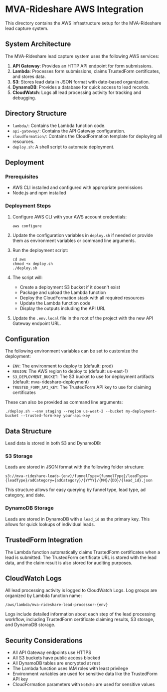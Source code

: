 # MVA-Rideshare AWS Integration

This directory contains the AWS infrastructure setup for the MVA-Rideshare lead capture system.

## System Architecture

The MVA-Rideshare lead capture system uses the following AWS services:

1. **API Gateway**: Provides an HTTP API endpoint for form submissions.
2. **Lambda**: Processes form submissions, claims TrustedForm certificates, and stores data.
3. **S3**: Stores lead data in JSON format with date-based organization.
4. **DynamoDB**: Provides a database for quick access to lead records.
5. **CloudWatch**: Logs all lead processing activity for tracking and debugging.

## Directory Structure

- `lambda/`: Contains the Lambda function code.
- `api-gateway/`: Contains the API Gateway configuration.
- `cloudformation/`: Contains the CloudFormation template for deploying all resources.
- `deploy.sh`: A shell script to automate deployment.

## Deployment

### Prerequisites

- AWS CLI installed and configured with appropriate permissions
- Node.js and npm installed

### Deployment Steps

1. Configure AWS CLI with your AWS account credentials:
   ```
   aws configure
   ```

2. Update the configuration variables in `deploy.sh` if needed or provide them as environment variables or command line arguments.

3. Run the deployment script:
   ```
   cd aws
   chmod +x deploy.sh
   ./deploy.sh
   ```

4. The script will:
   - Create a deployment S3 bucket if it doesn't exist
   - Package and upload the Lambda function
   - Deploy the CloudFormation stack with all required resources
   - Update the Lambda function code
   - Display the outputs including the API URL

5. Update the `.env.local` file in the root of the project with the new API Gateway endpoint URL.

## Configuration

The following environment variables can be set to customize the deployment:

- `ENV`: The environment to deploy to (default: prod)
- `REGION`: The AWS region to deploy to (default: us-east-1)
- `S3_DEPLOYMENT_BUCKET`: The S3 bucket to use for deployment artifacts (default: mva-rideshare-deployment)
- `TRUSTED_FORM_API_KEY`: The TrustedForm API key to use for claiming certificates

These can also be provided as command line arguments:

```
./deploy.sh --env staging --region us-west-2 --bucket my-deployment-bucket --trusted-form-key your-api-key
```

## Data Structure

Lead data is stored in both S3 and DynamoDB:

### S3 Storage

Leads are stored in JSON format with the following folder structure:

```
s3://mva-rideshare-leads-{env}/funnelType={funnelType}/leadType={leadType}/adCategory={adCategory}/{YYYY}/{MM}/{DD}/{lead_id}.json
```

This structure allows for easy querying by funnel type, lead type, ad category, and date.

### DynamoDB Storage

Leads are stored in DynamoDB with a `lead_id` as the primary key. This allows for quick lookups of individual leads.

## TrustedForm Integration

The Lambda function automatically claims TrustedForm certificates when a lead is submitted. The TrustedForm certificate URL is stored with the lead data, and the claim result is also stored for auditing purposes.

## CloudWatch Logs

All lead processing activity is logged to CloudWatch Logs. Log groups are organized by Lambda function name:

```
/aws/lambda/mva-rideshare-lead-processor-{env}
```

Logs include detailed information about each step of the lead processing workflow, including TrustedForm certificate claiming results, S3 storage, and DynamoDB storage.

## Security Considerations

- All API Gateway endpoints use HTTPS
- All S3 buckets have public access blocked
- All DynamoDB tables are encrypted at rest
- The Lambda function uses IAM roles with least privilege
- Environment variables are used for sensitive data like the TrustedForm API key
- CloudFormation parameters with `NoEcho` are used for sensitive values 